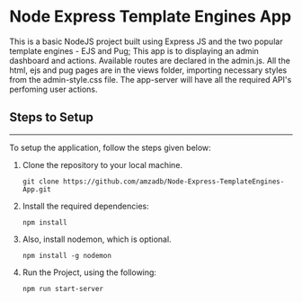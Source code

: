 # Node Express Template Engines App

This is a basic NodeJS project built using Express JS and the two popular template engines - EJS and Pug;
This app is to displaying an admin dashboard and actions.
Available routes are declared in the admin.js.
All the html, ejs and pug pages are in the views folder, importing necessary styles from the admin-style.css file.
The app-server will have all the required API's perfoming user actions.

## Steps to Setup
------------------------------------
To setup the application, follow the steps given below:

1. Clone the repository to your local machine.
    ```
    git clone https://github.com/amzadb/Node-Express-TemplateEngines-App.git
    ```
2. Install the required dependencies:
    ```
    npm install 
    ```

3. Also, install nodemon, which is optional.
    ```
    npm install -g nodemon
    ```
4. Run the Project, using the following:
    ```
    npm run start-server
    ```
